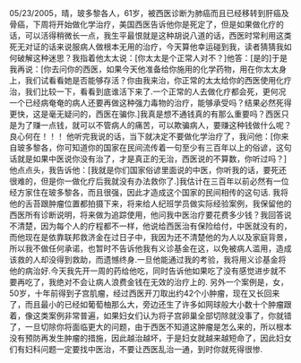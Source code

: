 05/23/2005，晴，玻多黎各人，61岁，被西医诊断为肺癌而且已经移转到肝癌及骨癌，下周将开始做化学治疗，美国西医告诉他你是死定了，但是如果做化疗的话，可以活得稍微长一点，我生平最恨就是这种胡说八道的话，西医时常利用这类死无对证的话来说服病人做根本无用的治疗，今天算他幸运碰到我，读者猜猜我如何破解这种迷思？我指着他太太说：[你太太是个正常人对不？]他答：[是的]于是我再说：[你去问你的西医，如果今天他准备给你施用的化学药物，用在你太太身上，我们试看看她是否能够存活？你由我来治，你正常的太太给你的西医使用化疗治，我们比较一下，看看到底谁活下来了.一个正常的人去做化疗都会死，更何况一个已经病奄奄的病人还要再做这种强力毒物的治疗，能够承受吗？结果必然死得更快，这是毫无疑问的，西医在骗你.]我真是想不通钱真的有那么重要吗？西医只是为了赚一点钱，就可以不管病人的痛苦，可以欺骗病人，要赚这种钱做什么呢？良心何在！！！
他听完我说的话，当下就决定不要做化学治疗了，我问他：[你来自玻多黎各，你可知道你的国家在民间流传着一句至少有三百年以上的俗谚，这句话就是如果中医说你没有治了，才是真正的无治，西医说的不算数，你听过吗？]他点点头，我告诉他：[我就是你们国家俗谚里面说的中医，你听我的话，要死还很难的，但是你一做化疗后我就没有办法救你了.]我估计在三百年以前必然有一位经方家住在玻多黎各，而且很强，因此才造成这个国家的民间相传的这句话.
我将他的舌苔跟肿瘤位置都拍摄下来，将来给人纪班学员做实际经验案例，我保留他的西医所有诊断说明，将来做为追踪使用，他问我中医治疗要花费多少钱？我回答说不清楚，因为每个人的疗程都不一样，他说给西医治有保险给付，中医就没有的，而他现在是依靠联邦救济金在过日子中，我因为还不清楚他的为人以及家庭背景，所以我不做任何承诺，也暂时不告诉他我有义诊基金在这，以免被病人滥用，造成该救的人却没得到救助，而遗憾终身.一旦他能通过我的考验，我将用义诊基金将他的病治好.今天我先开一周的药给他吃，同时告诉他如果吃了没有感觉进步就不要再吃了，我绝对不会让病人浪费金钱在无效的治疗上的.
另外一个案例是，女，50岁，十年前得到子宫肌瘤，经过西医开刀取出约42个小肿瘤，现在又长回来了，而且最小的已经如葡萄柚那么大，旁边还生了许多如网球般大小数十个肿瘤跟着，像这类案例非常普遍，如果妇女们认为将子宫卵巢全部切除就没事了，你就错了，一旦切除你将面临更大的问题，由于西医不知道这肿瘤是怎么来的，所以根本没有预防再发生肿瘤的措施，因此越治越坏，于是妇女就越来越短命了，因此妇女们有妇科问题一定要找中医治，不要让西医乱治一通，到时你就死得很惨.